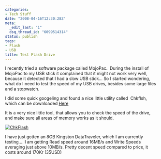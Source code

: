 ```yaml
---
categories:
- Tech Stuff
date: "2008-04-16T12:30:28Z"
meta:
  _edit_last: "1"
  dsq_thread_id: "6099514314"
status: publish
tags:
- Flash
- USB
title: Test Flash Drive
---
```

I recently tried a software package called MojoPac.&nbsp; During the install of MojoPac to my USB stick it complained that it might not work very well, because it detected that I had a slow USB stick... So I started wondering, what do I need to test the speed of my USB drives, besides some large files and a&nbsp;stopwatch.

I did some quick googeling and found a nice little utility called&nbsp; Chkflsh, which can be downloaded [Here](http://mikelab.kiev.ua/PROGRAMS/ChkFlsh.zip)

It is a very nice little tool, that allows you to check the speed of the drive, and make sure all areas of memory works as it should.

[![ChkFlash](/assets/images/chkflash1-300x232.jpg "Check Flash")](http://www.xipher.dk/assets/images/chkflash1.jpg)

I have just gotten an 8GB Kingston DataTraveler, which I am currently testing.... I am getting Read speed around 16MB/s and Write Speeds averaging just above 10MB/s. Pretty decent speed compared to price, it costs around 170Kr (35USD)

